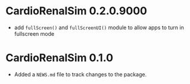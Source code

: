 # CardioRenalSim 0.2.0.9000
- add `fullScreen()` and `fullScreenUI()` module to allow apps to turn in fullscreen mode



# CardioRenalSim 0.1.0

* Added a `NEWS.md` file to track changes to the package.
